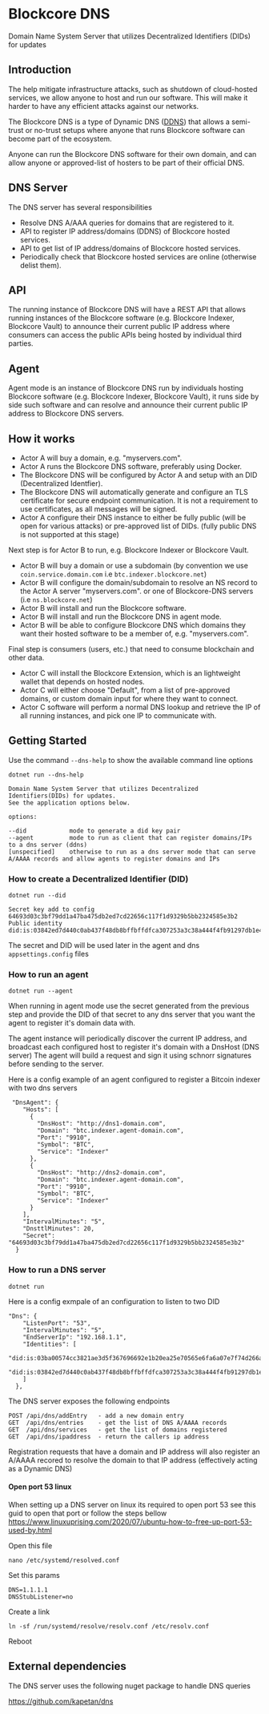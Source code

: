 # Blockcore DNS

Domain Name System Server that utilizes Decentralized Identifiers (DIDs) for updates

## Introduction

The help mitigate infrastructure attacks, such as shutdown of cloud-hosted services, we allow anyone to host and run our software. This will make it harder to have any efficient attacks against our networks.

The Blockcore DNS is a type of Dynamic DNS ([DDNS](https://en.wikipedia.org/wiki/Dynamic_DNS)) that allows a semi-trust or no-trust setups where anyone that runs Blockcore software can become part of the ecosystem.

Anyone can run the Blockcore DNS software for their own domain, and can allow anyone or approved-list of hosters to be part of their official DNS.

## DNS Server

The DNS server has several responsibilities

- Resolve DNS A/AAA queries for domains that are registered to it.
- API to register IP address/domains (DDNS) of Blockcore hosted services.
- API to get list of IP address/domains of Blockcore hosted services.
- Periodically check that Blockcore hosted services are online (otherwise delist them).

## API

The running instance of Blockcore DNS will have a REST API that allows running instances of the Blockcore software (e.g. Blockcore Indexer, Blockcore Vault) to announce their current public IP address where consumers can access the public APIs being hosted by individual third parties.

## Agent

Agent mode is an instance of Blockcore DNS run by individuals hosting Blockcore software (e.g. Blockcore Indexer, Blockcore Vault), it runs side by side such software and can resolve and announce their current public IP address to Blockcore DNS servers.

## How it works

- Actor A will buy a domain, e.g. "myservers.com".
- Actor A runs the Blockcore DNS software, preferably using Docker.
- The Blockcore DNS will be configured by Actor A and setup with an DID (Decentralized Identfier).
- The Blockcore DNS will automatically generate and configure an TLS certificate for secure endpoint communication. It is not a requirement to use certificates, as all messages will be signed.
- Actor A configure their DNS instance to either be fully public (will be open for various attacks) or pre-approved list of DIDs. (fully public DNS is not supported at this stage)

Next step is for Actor B to run, e.g. Blockcore Indexer or Blockcore Vault.

- Actor B will buy a domain or use a subdomain (by convention we use `coin.service.domain.com` i.e `btc.indexer.blockcore.net`)
- Actor B will configure the domain/subdomain to resolve an NS record to the Actor A server "myservers.com". or one of Blockcore-DNS servers (i.e `ns.blockcore.net`)
- Actor B will install and run the Blockcore software.
- Actor B will install and run the Blockcore DNS in agent mode.
- Actor B will be able to configure Blockcore DNS which domains they want their hosted software to be a member of, e.g. "myservers.com".

Final step is consumers (users, etc.) that need to consume blockchain and other data.

- Actor C will install the Blockcore Extension, which is an lightweight wallet that depends on hosted nodes.
- Actor C will either choose "Default", from a list of pre-approved domains, or custom domain input for where they want to connect.
- Actor C software will perform a normal DNS lookup and retrieve the IP of all running instances, and pick one IP to communicate with.

## Getting Started

Use the command `--dns-help` to show the available command line options

```
dotnet run --dns-help

Domain Name System Server that utilizes Decentralized Identifiers(DIDs) for updates.
See the application options below.

options:

--did            mode to generate a did key pair
--agent          mode to run as client that can register domains/IPs to a dns server (ddns)
[unspecified]    otherwise to run as a dns server mode that can serve A/AAAA records and allow agents to register domains and IPs
```

### How to create a Decentralized Identifier (DID)

```
dotnet run --did

Secret key add to config 64693d03c3bf79dd1a47ba475db2ed7cd22656c117f1d9329b5bb2324585e3b2
Public identity did:is:03842ed7d440c0ab437f48db8bffbffdfca307253a3c38a444f4fb91297db1e45d
```

The secret and DID will be used later in the agent and dns `appsettings.config` files

### How to run an agent

```
dotnet run --agent
```

When running in agent mode use the secret generated from the previous step and provide the DID of that secret to any dns server that you want the agent to register it's domain data with.

The agent instance will periodically discover the current IP address, and broadcast each configured host to register it's domain with a DnsHost (DNS server)
The agent will build a request and sign it using schnorr signatures before sending to the server.

Here is a config example of an agent configured to register a Bitcoin indexer with two dns servers 

```
 "DnsAgent": {
    "Hosts": [
      {
        "DnsHost": "http://dns1-domain.com",
        "Domain": "btc.indexer.agent-domain.com",
        "Port": "9910",
        "Symbol": "BTC",
        "Service": "Indexer"
      },
      {
        "DnsHost": "http://dns2-domain.com",
        "Domain": "btc.indexer.agent-domain.com",
        "Port": "9910",
        "Symbol": "BTC",
        "Service": "Indexer"
      }
    ],
    "IntervalMinutes": "5",
    "DnsttlMinutes": 20,
    "Secret": "64693d03c3bf79dd1a47ba475db2ed7cd22656c117f1d9329b5bb2324585e3b2"
  }
```

### How to run a DNS server

```
dotnet run
```

Here is a config exmpale of an configuration to listen to two DID 

```
"Dns": {
    "ListenPort": "53",
    "IntervalMinutes": "5",
    "EndServerIp": "192.168.1.1",
    "Identities": [
      "did:is:03ba00574cc3821ae3d5f367696692e1b20ea25e70565e6fa6a07e7f74d266aa39",
      "did:is:03842ed7d440c0ab437f48db8bffbffdfca307253a3c38a444f4fb91297db1e45d"
    ]
  },
```

The DNS server exposes the following endpoints 

```
POST /api/dns/addEntry   - add a new domain entry
GET  /api/dns/entries    - get the list of DNS A/AAAA records
GET  /api/dns/services   - get the list of domains registered
GET  /api/dns/ipaddress  - return the callers ip address
```

Registration requests that have a domain and IP address will also register an A/AAAA recored to resolve the domain to that IP address (effectively acting as a Dynamic DNS)

#### Open port 53 linux
When setting up a DNS server on linux its required to open port 53
see this guid to open that port or follow the steps bellow
https://www.linuxuprising.com/2020/07/ubuntu-how-to-free-up-port-53-used-by.html

Open this file
```
nano /etc/systemd/resolved.conf
```

Set this params
```
DNS=1.1.1.1
DNSStubListener=no
```

Create a link
```
ln -sf /run/systemd/resolve/resolv.conf /etc/resolv.conf
```

Reboot


## External dependencies

The DNS server uses the following nuget package to handle DNS queries

https://github.com/kapetan/dns
